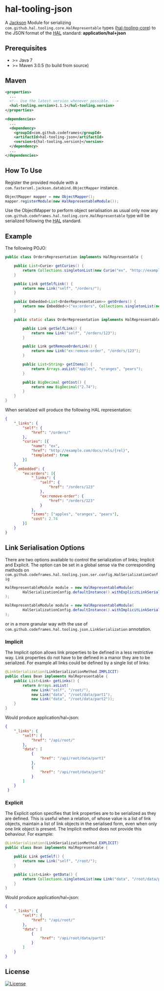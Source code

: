 # hal-tooling-json

A [Jackson](https://github.com/FasterXML/jackson) Module for serializing `com.github.hal.tooling.core.HalRepresentable`
types ([hal-tooling-core](https://github.com/codeframes/hal-tooling/tree/master/hal-tooling-core)) to the JSON format of the
[HAL](https://tools.ietf.org/html/draft-kelly-json-hal) standard: **application/hal+json**

## Prerequisites

 * \>= Java 7
 * \>= Maven 3.0.5 (to build from source)

## Maven

```xml
<properties>
  ...
  <!-- Use the latest version whenever possible. -->
  <hal-tooling.version>1.1.1</hal-tooling.version>
</properties>

<dependencies>
  ...
  <dependency>
    <groupId>com.github.codeframes</groupId>
    <artifactId>hal-tooling-json</artifactId>
    <version>${hal-tooling.version}</version>
  </dependency>
  ...
</dependencies>
```

## How To Use

Register the provided module with a `com.fasterxml.jackson.databind.ObjectMapper` instance.
```java
ObjectMapper mapper = new ObjectMapper();
mapper.registerModule(new HalRepresentableModule());
```
Use the ObjectMapper to perform object serialisation as usual only now any 
`com.github.codeframes.hal.tooling.core.HalRepresentable` type will be serialized following the 
[HAL](https://tools.ietf.org/html/draft-kelly-json-hal) standard.

## Example

The following POJO:

```java
public class OrdersRepresentation implements HalRepresentable {

    public List<Curie> getCuries() {
        return Collections.singletonList(new Curie("ex", "http://example.com/docs/rels/{rel}"));
    }

    public Link getSelfLink() {
        return new Link("self", "/orders/");
    }

    public Embedded<List<OrderRepresentation>> getOrders() {
        return new Embedded<>("ex:orders", Collections.singletonList(new OrderRepresentation()));
    }

    public static class OrderRepresentation implements HalRepresentable {

        public Link getSelfLink() {
            return new Link("self", "/orders/123");
        }

        public Link getRemoveOrderLink() {
            return new Link("ex:remove-order", "/orders/123");
        }

        public List<String> getItems() {
            return Arrays.asList("apples", "oranges", "pears");
        }

        public BigDecimal getCost() {
            return new BigDecimal("2.74");
        }
    }
}
```

When serialized will produce the following HAL representation:

```json
{
    "_links": {
        "self": {
            "href": "/orders/"
        },
        "curies": [{
            "name": "ex",
            "href": "http://example.com/docs/rels/{rel}",
            "templated": true
        }]
    },
    "_embedded": {
        "ex:orders": [{
            "_links": {
                "self": {
                    "href": "/orders/123"
                },
                "ex:remove-order": {
                    "href": "/orders/123"
                }
            },
            "items": ["apples", "oranges", "pears"],
            "cost": 2.74
        }]
    }
}
```

## Link Serialisation Options

There are two options available to control the serialization of links; Implicit and Explicit. The
option can be set in a global sense via the corresponding methods on
`com.github.codeframes.hal.tooling.json.ser.config.HalSerializationConfig`

```java
HalRepresentableModule module = new HalRepresentableModule(
        HalSerializationConfig.defaultInstance().withExplicitLinkSerialization()
);
```

```java
HalRepresentableModule module = new HalRepresentableModule(
        HalSerializationConfig.defaultInstance().withImplicitLinkSerialization()
);
```

or in a more granular way with the use of `com.github.codeframes.hal.tooling.json.LinkSerialization` annotation.

### Implicit

The Implicit option allows link properties to be defined in a less restrictive way. Link properties do not have to
be defined in a manor they are to be serialized. For example all links could be defined by a single list of links:

```java
@LinkSerialization(LinkSerializationMethod.IMPLICIT)
public class Bean implements HalRepresentable {
    public List<Link> getLinks() {
        return Arrays.asList(
            new Link("self", "/root/"),
            new Link("data", "/root/data/part1"),
            new Link("data", "/root/data/part2"));
    }
}
```
Would produce application/hal+json:
```json
{
    "_links": {
        "self": {
            "href": "/api/root/"
        },
        "data": [
            {
                "href": "/api/root/data/part1"
            },
            {
                "href": "/api/root/data/part2"
            }
        ]
    }
 }
```

### Explicit

The Explicit option specifies that link properties are to be serialized as they are defined. This is useful when a
relation, of whose value is a list of link objects, maintain a list of link objects in the serialised form, even when
only one link object is present. The Implicit method does not provide this behaviour. For example:

```java
@LinkSerialization(LinkSerializationMethod.EXPLICIT)
public class Bean implements HalRepresentable {

    public Link getSelf() {
        return new Link("self", "/root/");
    }

    public List<Link> getData() {
        return Collections.singletonList(new Link("data", "/root/data/part1"));
    }
}
```
Would produce application/hal+json:
```json
{
    "_links": {
        "self": {
            "href": "/api/root/"
        },
        "data": [
            {
                "href": "/api/root/data/part1"
            }
        ]
    }
}
```

## License

[![License](http://img.shields.io/:license-apache-blue.svg)](http://www.apache.org/licenses/LICENSE-2.0.html)
